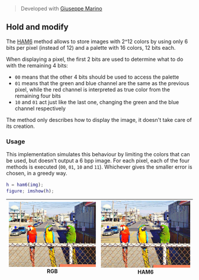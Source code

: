 > Developed with [Giuseppe Marino](https://github.com/giuseppe16180)

## Hold and modify

The [HAM6](https://en.wikipedia.org/wiki/Hold-And-Modify) method allows to store images with 2^12 colors by using only 6 bits per pixel (instead of 12) and a palette with 16 colors, 12 bits each.

When displaying a pixel, the first 2 bits are used to determine what to do with the remaining 4 bits:
- `00` means that the other 4 bits should be used to access the palette
- `01` means that the green and blue channel are the same as the previous pixel, while the red channel is interpreted as true color from the remaining four bits
- `10` and `01` act just like the last one, changing the green and the blue channel respectively

The method only describes how to display the image, it doesn't take care of its creation.

### Usage

This implementation simulates this behaviour by limiting the colors that can be used, but doesn't output a 6 bpp image.
For each pixel, each of the four methods is executed (`00`, `01`, `10` and `11`). Whichever gives the smaller error is chosen, in a greedy way.

```matlab
h = ham6(img);
figure; imshow(h);
```

![](rgb.png) <br> RGB | ![](ham6.png) <br> HAM6
:----:|:----:
